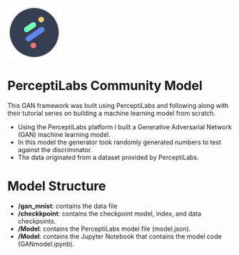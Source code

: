 [![PerceptiLabs](./pl_logo.png)](https://www.perceptilabs.com/home)

# PerceptiLabs Community Model

This GAN framework was built using PerceptiLabs and following along with their tutorial series on building a machine learning model from scratch.

* Using the PerceptiLabs platform I built a Generative Adversarial Network (GAN) machine learning model. 
* In this model the generator took randomly generated numbers to test against the discriminator. 
* The data originated from a dataset provided by PerceptiLabs.

# Model Structure

* **/gan_mnist**: contains the data file
* **/checkkpoint**: contains the checkpoint model, index, and data checkpoints.
* **/Model**: contains the PerceptiLabs model file (model.json).
* **/Model**: contains the Jupyter Notebook that contains the model code (GANmodel.ipynb).


